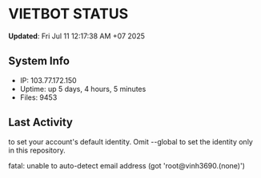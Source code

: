 # VIETBOT STATUS
**Updated**: Fri Jul 11 12:17:38 AM +07 2025

## System Info
- IP: 103.77.172.150
- Uptime: up 5 days, 4 hours, 5 minutes
- Files: 9453

## Last Activity

to set your account's default identity.
Omit --global to set the identity only in this repository.

fatal: unable to auto-detect email address (got 'root@vinh3690.(none)')
